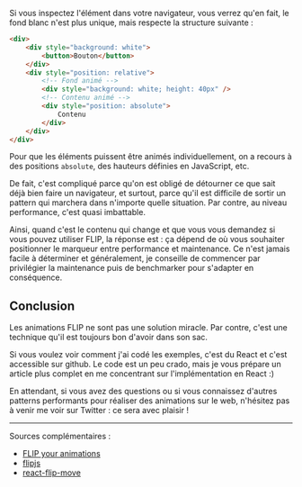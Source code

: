 Si vous inspectez l'élément dans votre navigateur, vous verrez qu'en fait, le fond blanc n'est plus unique, mais respecte la structure suivante&nbsp;:

```html
<div>
    <div style="background: white">
        <button>Bouton</button>
    </div>
    <div style="position: relative">
        <!-- Fond animé -->
        <div style="background: white; height: 40px" />
        <!-- Contenu animé -->
        <div style="position: absolute">
            Contenu
        </div>
    </div>
</div>
```

Pour que les éléments puissent être animés individuellement, on a recours à des positions `absolute`, des hauteurs définies en JavaScript, etc.

De fait, c'est compliqué parce qu'on est obligé de détourner ce que sait déjà bien faire un navigateur, et surtout, parce qu'il est difficile de sortir un pattern qui marchera dans n'importe quelle situation. Par contre, au niveau performance, c'est quasi imbattable.

Ainsi, quand c'est le contenu qui change et que vous vous demandez si vous pouvez utiliser FLIP, la réponse est : ça dépend de où vous souhaiter positionner le marqueur entre performance et maintenance. Ce n'est jamais facile à déterminer et généralement, je conseille de commencer par privilégier la maintenance puis de benchmarker pour s'adapter en conséquence.

## Conclusion

Les animations FLIP ne sont pas une solution miracle. Par contre, c'est une technique qu'il est toujours bon d'avoir dans son sac.

Si vous voulez voir comment j'ai codé les exemples, c'est du React et c'est accessible sur github. Le code est un peu crado, mais je vous prépare un article plus complet en me concentrant sur l'implémentation en React :)

En attendant, si vous avez des questions ou si vous connaissez d'autres patterns performants pour réaliser des animations sur le web, n'hésitez pas à venir me voir sur Twitter&nbsp;: ce sera avec plaisir&nbsp;!

------

Sources complémentaires :

* [FLIP your animations](https://aerotwist.com/blog/flip-your-animations/)
* [flipjs](https://github.com/googlechrome/flipjs)
* [react-flip-move](https://github.com/joshwcomeau/react-flip-move)  
